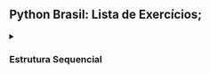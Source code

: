 ## Python Brasil: Lista de Exercícios;

<details>
  <summary>
    <h3>Estrutura Sequencial</h3>
  </summary>

  #### 1. Faça um Programa que mostre a mensagem "Alo mundo" na tela.

```python
print("Alo Mundo")
```

  #### 2. Faça um Programa que peça um número e então mostre a mensagem O número informado foi [número]. 

```python

numero = input("Digite o número")

print(numero)

```

  #### 3. Faça um Programa que peça dois números e imprima a soma.

```python
numero1 = int(input("Digite o primeiro número"))

numero2 = int(input("Digite o segundo número"))

print(numero1 + numero2)
```

  #### 4. Faça um Programa que peça as 4 notas bimestrais e mostre a média.

```python
nota1 = float(input("Digite a primeira nota"))

nota2 = float(input("Digite a segunda nota"))

nota3 = float(input("Digite a terceira nota"))

nota4 = float(input("Digite a quarta nota"))

print((nota1+nota2+nota3+nota4)/4)
```

  #### 5. Faça um Programa que converta metros para centímetros.

```python
metros = 100

centimetros = 100*100

print(centimetros)
```

  #### 6. Faça um Programa que peça o raio de um círculo, calcule e mostre sua área.

```python
raioCirculo = int(input("Digite o raio do círculo"))

area = 3.14 * (raioCirculo**2)
```

  ### 7. Faça um Programa que calcule a área de um quadrado, em seguida mostre o dobro desta área para o usuário.

```python

```
</details>

